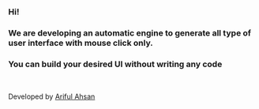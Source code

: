 <h3> Hi! </h3>

<h3>We are developing an automatic engine to generate all type of user interface with mouse click only.</h3>

<h3>You can build your desired UI without writing any code</h3>

<br/>
<p>Developed by  <a href="https://arifulahsan.github.io/">Ariful Ahsan</a></p>
